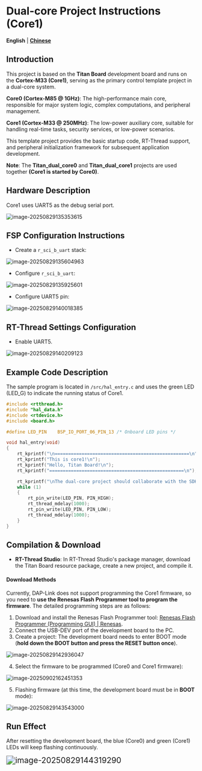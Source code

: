 # Dual-core Project Instructions (Core1)

**English** | [**Chinese**](./README_zh.md)

## Introduction

This project is based on the **Titan Board** development board and runs on the **Cortex-M33 (Core1)**, serving as the primary control template project in a dual-core system.

**Core0 (Cortex-M85 @ 1GHz)**: The high-performance main core, responsible for major system logic, complex computations, and peripheral management.

**Core1 (Cortex-M33 @ 250MHz)**: The low-power auxiliary core, suitable for handling real-time tasks, security services, or low-power scenarios.

This template project provides the basic startup code, RT-Thread support, and peripheral initialization framework for subsequent application development.

**Note**: The **Titan_dual_core0** and **Titan_dual_core1** projects are used together **(Core1 is started by Core0)**.

## Hardware Description

Core1 uses UART5 as the debug serial port.

![image-20250829135353615](figures/image-20250829135353615.png)

## FSP Configuration Instructions

* Create a `r_sci_b_uart` stack:

![image-20250829135604963](figures/image-20250829135604963.png)

* Configure `r_sci_b_uart`:

![image-20250829135925601](figures/image-20250829135925601.png)

* Configure UART5 pin:

![image-20250829140018385](figures/image-20250829140018385.png)

## RT-Thread Settings Configuration

* Enable UART5.

![image-20250829140209123](figures/image-20250829140209123.png)

## Example Code Description

The sample program is located in `/src/hal_entry.c` and uses the green LED (LED_G) to indicate the running status of Core1.

```c
#include <rtthread.h>
#include "hal_data.h"
#include <rtdevice.h>
#include <board.h>

#define LED_PIN    BSP_IO_PORT_06_PIN_13 /* Onboard LED pins */

void hal_entry(void)
{
    rt_kprintf("\n==================================================\n");
    rt_kprintf("This is core1!\n");
    rt_kprintf("Hello, Titan Board!\n");
    rt_kprintf("==================================================\n");

    rt_kprintf("\nThe dual-core project should collaborate with the SDK project for development: << Titan_dual_core0 >>\n");
    while (1)
    {
        rt_pin_write(LED_PIN, PIN_HIGH);
        rt_thread_mdelay(1000);
        rt_pin_write(LED_PIN, PIN_LOW);
        rt_thread_mdelay(1000);
    }
}
```

## Compilation & Download

* **RT-Thread Studio**: In RT-Thread Studio's package manager, download the Titan Board resource package, create a new project, and compile it.

#### Download Methods

Currently, DAP-Link does not support programming the Core1 firmware, so you need to **use the Renesas Flash Programmer tool to program the firmware**. The detailed programming steps are as follows:

1. Download and install the Renesas Flash Programmer tool: [Renesas Flash Programmer (Programming GUI) | Renesas](https://www.renesas.com/en/software-tool/renesas-flash-programmer-programming-gui#downloads).
2. Connect the USB-DEV port of the development board to the PC.
3. Create a project: The development board needs to enter BOOT mode (**hold down the BOOT button and press the RESET button once**).

![image-20250829142936047](figures/image-20250829142936047.png)

4. Select the firmware to be programmed (Core0 and Core1 firmware):

![image-20250902162451353](figures/image-20250902162451353.png)

5. Flashing firmware (at this time, the development board must be in **BOOT** mode):

![image-20250829143543000](figures/image-20250829143543000.png)

## Run Effect

After resetting the development board, the blue (Core0) and green (Core1) LEDs will keep flashing continuously.

<img src="figures/image-20250829144319290.png" alt="image-20250829144319290" style="zoom:150%;" />
